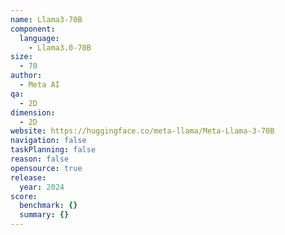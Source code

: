 ```yaml
---
name: Llama3-70B
component:
  language:
    - Llama3.0-70B
size:
  - 70
author:
  - Meta AI
qa:
  - 2D
dimension:
  - 2D
website: https://huggingface.co/meta-llama/Meta-Llama-3-70B
navigation: false
taskPlanning: false
reason: false
opensource: true
release:
  year: 2024
score:
  benchmark: {}
  summary: {}
---
```

